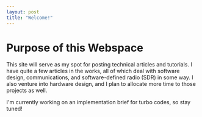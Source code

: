 ```yaml
---
layout: post
title: "Welcome!"
---
```


# Purpose of this Webspace

This site will serve as my spot for posting technical articles and tutorials. 
I have quite a few articles in the works, all of which deal with software design,
communications, and software-defined radio (SDR) in some way. I also
venture into hardware design, and I plan to allocate more time to those
projects as well.

I'm currently working on an implementation brief for turbo
codes, so stay tuned!

